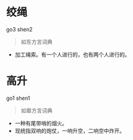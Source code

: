 # 绞绳
go3 shen2
> 如东方言词典
- 加工绳索。有一个人进行的，也有两个人进行的。

# 高升
go1 shen1
> 如皋方言词典
- 一种有尾带哨的烟火。
- 现统指双响的炮仗，一响升空，二响空中炸开。

